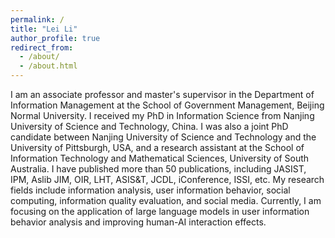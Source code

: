```yaml
---
permalink: /
title: "Lei Li"
author_profile: true
redirect_from: 
  - /about/
  - /about.html
---
```


I am an associate professor and master's supervisor in the Department of Information Management at the School of Government Management, Beijing Normal University. I received my PhD in Information Science from Nanjing University of Science and Technology, China. I was also a joint PhD candidate between Nanjing University of Science and Technology and the University of Pittsburgh, USA, and a research assistant at the School of Information Technology and Mathematical Sciences, University of South Australia. I have published more than 50 publications, including JASIST, IPM, Aslib JIM, OIR, LHT, ASIS&T, JCDL, iConference, ISSI, etc. My research fields include information analysis, user information behavior, social computing, information quality evaluation, and social media. Currently, I am focusing on the application of large language models in user information behavior analysis and improving human-AI interaction effects.

<div style="text-align:center; width:300px; height:250px; margin:0 auto;">
  <script type="text/javascript" id="clustrmaps" src="//clustrmaps.com/map_v2.js?d=mZonDOf4Sqmt8KwyD37jlJOLRUViWbBTuGPkC5_V3YE&cl=ffffff&w=a"></script>
</div>